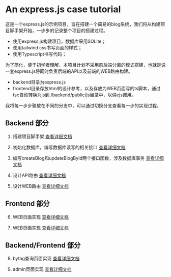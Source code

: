 # An express.js case tutorial

这是一个express.js的示例项目，旨在搭建一个简易的blog系统，我们将从构建项目脚手架开始，一步步的记录整个项目的搭建过程。
- 使用express.js构建项目，数据库采用SQLite；
- 使用tailwind css书写页面的样式；
- 使用Typescript书写代码；

为了简化，便于初学者理解，本项目计划不采用前后端分离的模式搭建，也就是说一套express.js将同时负责后端的API以及前端的WEB路由构建。
- backend目录为express.js
- frontend目录存放html的设计参考，以及存放为WEB页面写的ts脚本，通过tsc自动转换为js到./backend/public/js目录中，以供ejs调用。

我将每一步步骤放在不同的分支中，可以通过切换分支查看每一步的实现过程。

## Backend 部分
1. 搭建项目脚手架
[查看详细文档](./docs/01_backend_init.md)

2. 初始化数据库，编写数据库读写的相关接口
[查看详细文档](./docs/02_backend_database.md)

3. 编写createBlog和updateBlogById两个接口函数，涉及数据库事务
[查看详细文档](./docs/03_backend_database_cont.md)

4. 设计API路由
[查看详细文档](./docs/04_backend_api_routes.md)

5. 设计WEB路由
[查看详细文档](./docs/05_backend_web_routes.md)

## Frontend 部分
6. WEB页面实现
[查看详细文档](./docs/06_web_implement.md)

7. WEB页面实现
[查看详细文档](./docs/07_web_implement.md)

## Backend/Frontend 部分
8. bytag查询页面实现
[查看详细文档](./docs/08_bytag_web_implement.md)

9. admin页面实现
[查看详细文档](./docs/09_admin_web_implement.md)